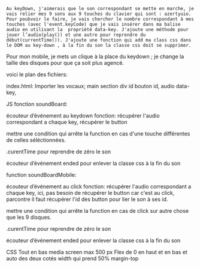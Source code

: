 	Au keyDown, j'aimerais que le son correspondant se mette en marche, je vais relier mes 9 sons aux 9 touches du clavier qui sont : azertyuio. Pour poubvoir le faire, je vais chercher le nombre correspondant à mes touches (avec l'event.keyCode) que je vais insérer dans ma balise audio en utilisant la  propriété data-key. J'ajoute une méthode pour jouer l’audio(play()) et une autre pour reprendre du début(currentTime()). J'ajoute une fonction qui add ma class css dans le DOM au key-down , à la fin du son la classe css doit se supprimer. 

Pour mon mobile, je mets un clique à la place du keydown ; je change la taille des disques pour que ça soit plus agencé. 

voici le plan des fichiers: 

index.html:
Importer les vocaux;
main
section 
div id
bouton id, 
audio data-key,


JS
fonction soundBoard:

écouteur d’événement au keydown
fonction: récupérer l'audio correspondant a chaque key,
		  récupérer le button

mettre une condition qui arrête la function en cas d'une touche différentes de celles séléctionnées.


.curentTime pour reprendre de zéro le son


écouteur d’événement ended pour enlever la classe css à la fin du son




function soundBoardMobile:

écouteur d’événement au click
fonction: récupérer l'audio correspondant a chaque key,
ici, pas besoin de récupérer le button car c'est au click, parcontre il faut récupérer l'id des button pour lier le son à ses id.

mettre une condition qui arrête la function en cas de click sur autre chose que les 9 disques.

.curentTime pour reprendre de zéro le son


écouteur d’événement ended pour enlever la classe css à la fin du son


CSS
Tout en bas
media screen max 500 px
Flex de 0 en haut et en bas et auto des deux cotés
width qui prend 50%
margin-top